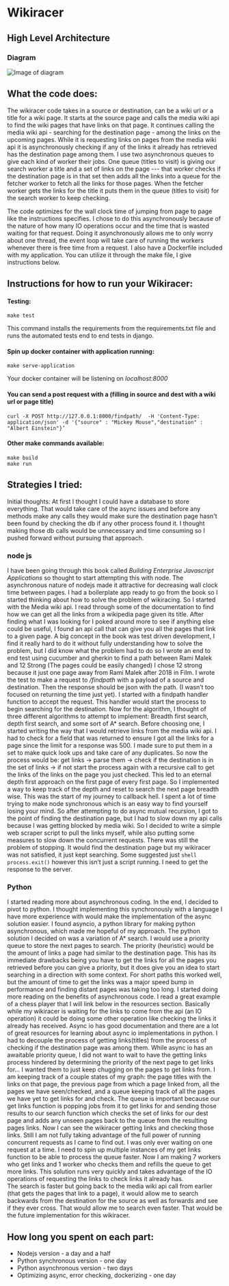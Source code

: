 # Wikiracer 

## High Level Architecture 
### Diagram
![Image of diagram](https://user-images.githubusercontent.com/11155241/79812892-03e0ff00-832f-11ea-9a14-4345c9b1b088.png)

## What the code does:
The wikiracer code takes in a source or destination, can be a wiki url or a title for a wiki page. It starts at the source page and calls the media wiki api to find the wiki pages that have links on that page. It continues calling the media wiki api - searching for the destination page -  among the links on the upcoming pages. While it is requesting links on pages from the media wiki api it is asynchronously checking if any of the links it already has retrieved has the destination page among them. I use two asynchronous queues to give each kind of worker their jobs. One queue (titles to visit) is giving our search worker a title and a set of links on the page --- that worker checks if the destination page is in that set then adds all the links into a queue for the fetcher worker to fetch all the links for those pages. When the fetcher worker gets the links for the title it puts them in the queue (titles to visit) for the search worker to keep checking.

The code optimizes for the wall clock time of jumping from page to page like the instructions specifies. I chose to do this asynchronously because of the nature of how many IO operations occur and the time that is wasted waiting for that request. Doing it asynchronously allows me to only worry about one thread, the event loop will take care of running the workers whenever there is free time from a request. 
I also have a Dockerfile included with my application. You can utilize it through the make file, I give instructions below. 

## Instructions for how to run your Wikiracer:
#### Testing:
```Shell 
make test
```
This command installs the requirements from the requirements.txt file and runs the automated tests end to end tests in django.

#### Spin up docker container with application running:
 ```Shell
 make serve-application
 ```
Your docker container will be listening on *localhost:8000*

#### You can send a post request with a (filling in source and dest with a wiki url or page title)
```Shell 
curl -X POST http://127.0.0.1:8000/findpath/  -H 'Content-Type: application/json' -d '{"source" : "Mickey Mouse","destination" : "Albert Einstein"}’
```

#### Other make commands available:
 ```Shell
 make build
 make run
 ```
 
## Strategies I tried:
Initial thoughts:
At first I thought I could have a database to store everything. That would take care of the async issues and before any methods make any calls they would make sure the destination page hasn't been found by checking the db if any other process found it. I thought making those db calls would be unnecessary and time consuming so I pushed forward without pursuing that approach.

### node js

I have been going through this book called *Building Enterprise Javascript Applications* so thought to start attempting this with node. The asynchronous nature of nodejs made it attractive for decreasing wall clock time between pages. I had a boilerplate app ready to go from the book so I started thinking about how to solve the problem of wikiracing. 
So I started with the Media wiki api. I read through some of the documentation to find how we can get all the links from a wikipedia page given its title. After finding what I was looking for I poked around more to see if anything else could be useful, I found an api call that can give you all the pages that link to a given page. 
A big concept in the book was test driven development, I find it really hard to do it without fully understanding how to solve the problem, but I did know what the problem had to do so I wrote an end to end test using cucumber and gherkin to find a path between Rami Malek and 12 Strong (The pages could be easily changed) I chose 12 strong because it just one page away from Rami Malek after 2018 in Film. 
I wrote the test to make a request to */findpath* with a payload of a source and destination. Then the response should be json with the path. (I wasn’t too focused on returning the time just yet). I started with a findpath handler function to accept the request. This handler would start the process to begin searching for the destination.
Now for the algorithm,  I thought of three different algorithms to attempt to implement: Breadth first search, depth first search, and some sort of A* search.
Before choosing one, I started writing the way that I would retrieve links from the media wiki api. I had to check for a field that was returned to ensure I got all the links for a page since the limit for a response was 500. I made sure to put them in a set to make quick look ups and take care of any duplicates. 
So now the process would be: get links -> parse them -> check if the destination is in the set of links -> if not start the process again with a recursive call to get the links of the links on the page you just checked. This led to an eternal depth first approach on the first page of every first page. So I implemented a way to keep track of the depth and reset to search the next page breadth wise. This was the start of my journey to callback hell. 
I spent a lot of time trying to make node synchronous which is an easy way to find yourself losing your mind. So after attempting to do async mutual recursion, I got to the point of finding the destination page, but I had to slow down my api calls because I was getting blocked by media wiki. So I decided to write a simple web scraper script to pull the links myself, while also putting some measures to slow down the concurrent requests.
There was still the problem of stopping. It would find the destination page but my wikiracer was not satisfied, it just kept searching. Some suggested just ```shell process.exit()``` however this isn’t just a script running. I need to get the response to the server.

### Python

I started reading more about asynchronous coding. In the end, I decided to pivot to python. I thought implementing this synchronously with a language I have more experience with would make the implementation of the async solution easier. I found asyncio, a python library for making python asynchronous, which made me hopeful of my approach.
The python solution I decided on was a variation of A* search. I would use a priority queue to store the next pages to search. The priority (heuristic) would be the amount of links a page had similar to the destination page. This has its immediate drawbacks being you have to get the links for all the pages you retrieved before you can give a priority, but it does give you an idea to start searching in a direction with some context. For short paths this worked well, but the amount of time to get the links was a major speed bump in performance and finding distant pages was taking too long.
I started doing more reading on the benefits of asynchronous code. I read a great example of a chess player that I will link below in the resources section. Basically while my wikiracer is waiting for the links to come from the api (an IO operation) it could be doing some other operation like checking the links it already has received. 
Async io has good documentation and there are a lot of great resources for learning about async io implementations in python. I had to decouple the process of getting links(titles) from the process of checking if the destination page was among them. While async io has an awaitable priority queue, I did not want to wait to have the getting links process hindered by determining the priority of the next page to get links for… I wanted them to just keep chugging on the pages to get links from. I am keeping track of a couple states of my graph: the page titles with the links on that page, the previous page from which a page linked from, all the pages we have seen/checked, and a queue keeping track of all the pages we have yet to get links for and check.
The queue is important because our get links function is popping jobs from it to get links for and sending those results to our search function which checks the set of links for our dest page and adds any unseen pages back to the queue from the resulting pages links. 
Now I can see the wikiracer getting links and checking those links. Still I am not fully taking advantage of the full power of running concurrent requests as I came to find out. I was only ever waiting on one request at a time. I need to spin up multiple instances of my get links function to be able to process the queue faster. 
Now I am making 7 workers who get links and 1 worker who checks them and refills the queue to get more links. This solution runs very quickly and takes advantage of the IO operations of requesting the links to check links it already has.  
 The search is faster but going back to the media wiki api call from earlier (that gets the pages that link to a page), it would allow me to search backwards from the destination for the source as well as forwards and see if they ever cross. That would allow me to search even faster. That would be the future implementation for this wikiracer. 

## How long you spent on each part:
* Nodejs version - 				    a day and a half
* Python synchronous version - 			    one day
* Python asynchronous version - 			    two days
* Optimizing async, error checking, dockerizing -	    one day 
